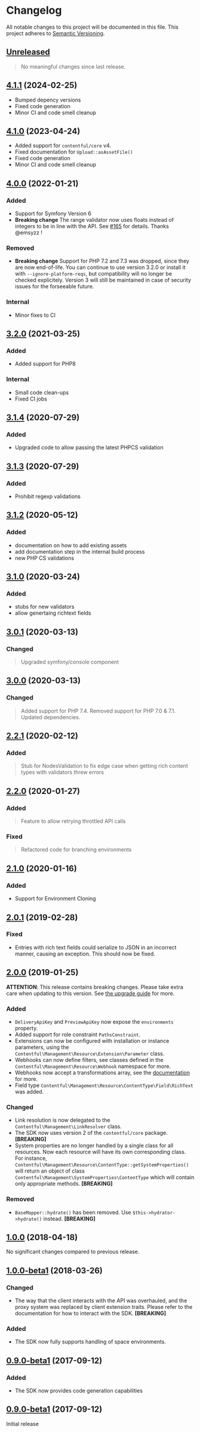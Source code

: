 # Changelog

All notable changes to this project will be documented in this file.
This project adheres to [Semantic Versioning](http://semver.org/).

## [Unreleased](https://github.com/contentful/contentful-management.php/compare/4.0.0...HEAD)

<!-- PENDING-CHANGES -->
> No meaningful changes since last release.
<!-- /PENDING-CHANGES -->

## [4.1.1](https://github.com/contentful/contentful-management.php/tree/4.1.1) (2024-02-25)

* Bumped depency versions
* Fixed code generation
* Minor CI and code smell cleanup



## [4.1.0](https://github.com/contentful/contentful-management.php/tree/4.1.0) (2023-04-24)

* Added support for `contentful/core` v4.
* Fixed documentation for `Upload::asAssetFile()`
* Fixed code generation
* Minor CI and code smell cleanup


## [4.0.0](https://github.com/contentful/contentful-management.php/tree/4.0.0) (2022-01-21)

### Added

* Support for Symfony Version 6
* **Breaking change** The range validator now uses floats instead of integers to be in line with the API. See [#165](https://github.com/contentful/contentful-management.php/issues/165) for details. Thanks @emsyzz !

### Removed

* **Breaking change** Support for PHP 7.2 and 7.3 was dropped, since they are now end-of-life. You can continue to use version 3.2.0 or install it with `--ignore-platform-reqs`, but compatibility will no longer be checked explicitely. Version 3 will still be maintained in case of security issues for the forseeable future.

### Internal

* Minor fixes to CI

## [3.2.0](https://github.com/contentful/contentful-management.php/tree/3.2.0) (2021-03-25)

### Added

* Added support for PHP8

### Internal

* Small code clean-ups
* Fixed CI jobs

## [3.1.4](https://github.com/contentful/contentful-management.php/tree/3.1.4) (2020-07-29)

### Added

* Upgraded code to allow passing the latest PHPCS validation

## [3.1.3](https://github.com/contentful/contentful-management.php/tree/3.1.3) (2020-07-29)

### Added

* Prohibit regexp validations

## [3.1.2](https://github.com/contentful/contentful-management.php/tree/3.1.2) (2020-05-12)

### Added

* documentation on how to add existing assets
* add documentation step in the internal build process
* new PHP CS validations

## [3.1.0](https://github.com/contentful/contentful-management.php/tree/3.1.0) (2020-03-24)

### Added

* stubs for new validators
* allow genertaing richtext fields

## [3.0.1](https://github.com/contentful/contentful-management.php/tree/3.0.1) (2020-03-13)

### Changed

> Upgraded symfony/console component

## [3.0.0](https://github.com/contentful/contentful-management.php/tree/3.0.0) (2020-03-13)

### Changed

> Added support for PHP 7.4. Removed support for PHP 7.0 & 7.1. Updated dependencies.

## [2.2.1](https://github.com/contentful/contentful-management.php/tree/2.2.1) (2020-02-12)

### Added

> Stub for NodesValidation to fix edge case when getting rich content types with validators threw errors

## [2.2.0](https://github.com/contentful/contentful-management.php/tree/2.2.0) (2020-01-27)

### Added

> Feature to allow retrying throttled API calls

### Fixed

> Refactored code for branching environments

## [2.1.0](https://github.com/contentful/contentful-management.php/tree/2.1.0) (2020-01-16)

### Added

* Support for Environment Cloning

## [2.0.1](https://github.com/contentful/contentful-management.php/tree/2.0.1) (2019-02-28)

### Fixed

* Entries with rich text fields could serialize to JSON in an incorrect manner, causing an exception. This should now be fixed.

## [2.0.0](https://github.com/contentful/contentful-management.php/tree/2.0.0) (2019-01-25)

**ATTENTION**: This release contains breaking changes. Please take extra care when updating to this version. See [the upgrade guide](UPGRADE-2.0.md) for more.

### Added

* `DeliveryApiKey` and `PreviewApiKey` now expose the `environments` property.
* Added support for role constraint `PathsConstraint`.
* Extensions can now be configured with installation or instance parameters, using the `Contentful\Management\Resource\Extension\Parameter` class.
* Webhooks can now define filters, see classes defined in the `Contentful\Management\Resource\Webhook` namespace for more.
* Webhooks now accept a transformations array, see the [documentation](https://www.contentful.com/developers/docs/references/content-management-api/#/reference/webhooks) for more.
* Field type `Contentful\Management\Resource\ContentType\Field\RichText` was added.

### Changed

* Link resolution is now delegated to the `Contentful\Management\LinkResolver` class.
* The SDK now uses version 2 of the `contentful/core` package. **[BREAKING]**
* System properties are no longer handled by a single class for all resources. Now each resource will have its own corresponding class. For instance, `Contentful\Management\Resource\ContentType::getSystemProperties()` will return an object of class `Contentful\Management\SystemProperties\ContentType` which will contain only appropriate methods. **[BREAKING]**

### Removed

* `BaseMapper::hydrate()` has been removed. Use `$this->hydrator->hydrate()` instead. **[BREAKING]**

## [1.0.0](https://github.com/contentful/contentful-management.php/tree/1.0.0) (2018-04-18)

No significant changes compared to previous release.

## [1.0.0-beta1](https://github.com/contentful/contentful-management.php/tree/1.0.0-beta1) (2018-03-26)

### Changed

* The way that the client interacts with the API was overhauled, and the proxy system was replaced by client extension traits. Please refer to the documentation for how to interact with the SDK. **[BREAKING]**

### Added

* The SDK now fully supports handling of space environments.

## [0.9.0-beta1](https://github.com/contentful/contentful-management.php/tree/0.9.0-beta2) (2017-09-12)

### Added

* The SDK now provides code generation capabilities

## [0.9.0-beta1](https://github.com/contentful/contentful-management.php/tree/0.9.0-beta1) (2017-09-12)

Initial release
